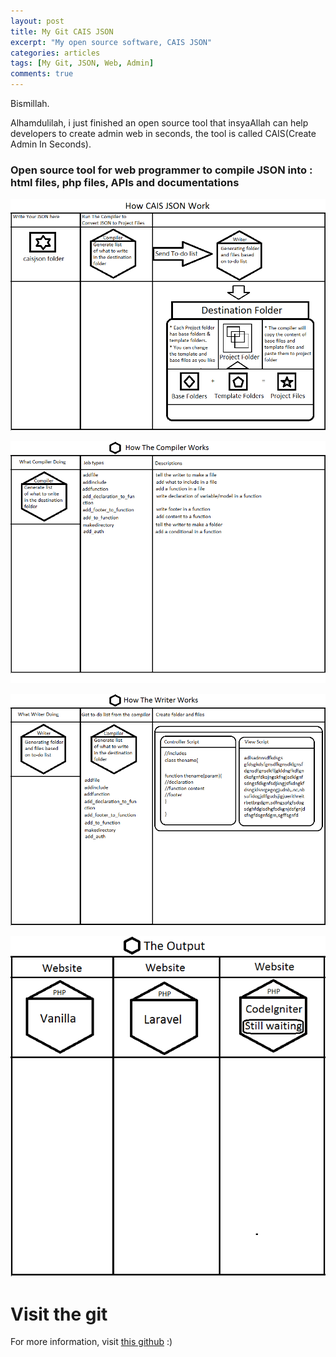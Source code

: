 ```yaml
---
layout: post
title: My Git CAIS JSON
excerpt: "My open source software, CAIS JSON"
categories: articles
tags: [My Git, JSON, Web, Admin]
comments: true
---
```


Bismillah.

Alhamdulilah, i just finished an open source tool that insyaAllah can help developers to create admin web in seconds, the tool is called CAIS(Create Admin In Seconds).


### Open source tool for web programmer to compile JSON into : html files, php files, APIs and documentations

![caisjsonexplain1](/images/caisjsonexplain1.png)

![caisjsonexplain2](/images/caisjsonexplain2.png)

![caisjsonexplain3](/images/caisjsonexplain3.png)

![caisjsonexplain4](/images/caisjsonexplain4.png)

# Visit the git

For more information, visit [this github](https://anhartasman.github.io/caisjson) :)
